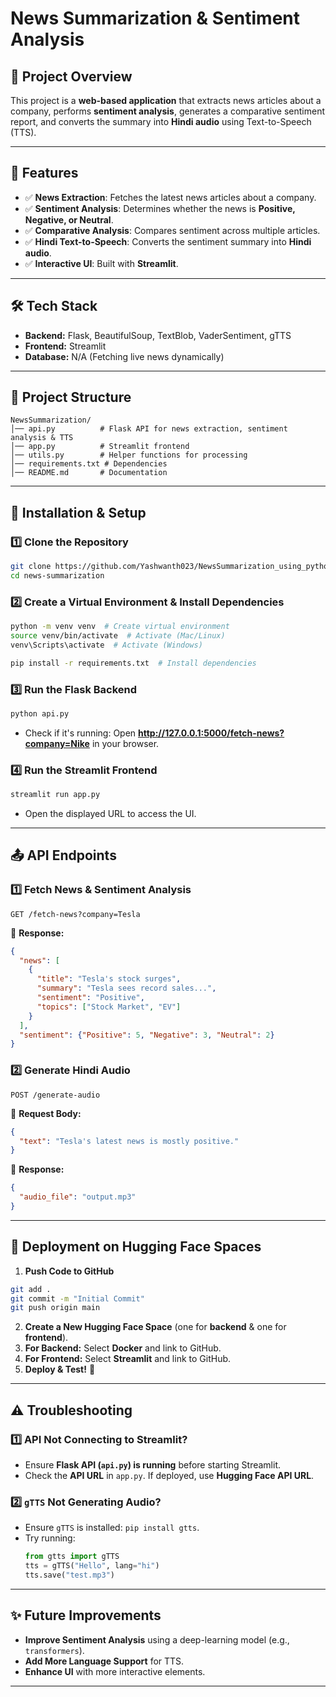 # News Summarization & Sentiment Analysis

## 🚀 Project Overview
This project is a **web-based application** that extracts news articles about a company, performs **sentiment analysis**, generates a comparative sentiment report, and converts the summary into **Hindi audio** using Text-to-Speech (TTS).

---

## 📌 Features
- ✅ **News Extraction**: Fetches the latest news articles about a company.
- ✅ **Sentiment Analysis**: Determines whether the news is **Positive, Negative, or Neutral**.
- ✅ **Comparative Analysis**: Compares sentiment across multiple articles.
- ✅ **Hindi Text-to-Speech**: Converts the sentiment summary into **Hindi audio**.
- ✅ **Interactive UI**: Built with **Streamlit**.

---

## 🛠️ Tech Stack
- **Backend:** Flask, BeautifulSoup, TextBlob, VaderSentiment, gTTS
- **Frontend:** Streamlit
- **Database:** N/A (Fetching live news dynamically)

---

## 📂 Project Structure
```
NewsSummarization/
│── api.py          # Flask API for news extraction, sentiment analysis & TTS
│── app.py          # Streamlit frontend
│── utils.py        # Helper functions for processing
│── requirements.txt # Dependencies
│── README.md       # Documentation
```

---

## 🔧 Installation & Setup
### **1️⃣ Clone the Repository**
```bash
git clone https://github.com/Yashwanth023/NewsSummarization_using_python.git
cd news-summarization
```

### **2️⃣ Create a Virtual Environment & Install Dependencies**
```bash
python -m venv venv  # Create virtual environment
source venv/bin/activate  # Activate (Mac/Linux)
venv\Scripts\activate  # Activate (Windows)

pip install -r requirements.txt  # Install dependencies
```

### **3️⃣ Run the Flask Backend**
```bash
python api.py
```
- Check if it's running: Open **http://127.0.0.1:5000/fetch-news?company=Nike** in your browser.

### **4️⃣ Run the Streamlit Frontend**
```bash
streamlit run app.py
```
- Open the displayed URL to access the UI.

---

## 📤 API Endpoints
### **1️⃣ Fetch News & Sentiment Analysis**
```http
GET /fetch-news?company=Tesla
```
📌 **Response:**
```json
{
  "news": [
    {
      "title": "Tesla's stock surges",
      "summary": "Tesla sees record sales...",
      "sentiment": "Positive",
      "topics": ["Stock Market", "EV"]
    }
  ],
  "sentiment": {"Positive": 5, "Negative": 3, "Neutral": 2}
}
```

### **2️⃣ Generate Hindi Audio**
```http
POST /generate-audio
```
📌 **Request Body:**
```json
{
  "text": "Tesla's latest news is mostly positive."
}
```
📌 **Response:**
```json
{
  "audio_file": "output.mp3"
}
```

---

## 🚀 Deployment on Hugging Face Spaces
1. **Push Code to GitHub**
```bash
git add .
git commit -m "Initial Commit"
git push origin main
```
2. **Create a New Hugging Face Space** (one for **backend** & one for **frontend**).
3. **For Backend:** Select **Docker** and link to GitHub.
4. **For Frontend:** Select **Streamlit** and link to GitHub.
5. **Deploy & Test!** 🎉

---

## ⚠️ Troubleshooting
### **1️⃣ API Not Connecting to Streamlit?**
- Ensure **Flask API (`api.py`) is running** before starting Streamlit.
- Check the **API URL** in `app.py`. If deployed, use **Hugging Face API URL**.

### **2️⃣ `gTTS` Not Generating Audio?**
- Ensure `gTTS` is installed: `pip install gtts`.
- Try running:
  ```python
  from gtts import gTTS
  tts = gTTS("Hello", lang="hi")
  tts.save("test.mp3")
  ```

---

## ✨ Future Improvements
- **Improve Sentiment Analysis** using a deep-learning model (e.g., `transformers`).
- **Add More Language Support** for TTS.
- **Enhance UI** with more interactive elements.

---



